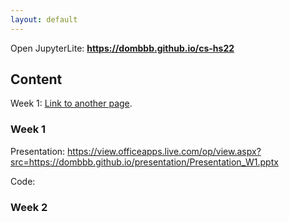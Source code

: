 ```yaml
---
layout: default
---
```



Open JupyterLite: **https://dombbb.github.io/cs-hs22** 


## Content

Week 1: [Link to another page](./another-page.html).




### Week 1

Presentation: https://view.officeapps.live.com/op/view.aspx?src=https://dombbb.github.io/presentation/Presentation_W1.pptx

Code:


### Week 2
